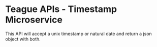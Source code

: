 Teague APIs - Timestamp Microservice
====================================

This API will accept a unix timestamp or
natural date and return a json object 
with both.